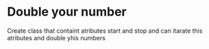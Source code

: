 # Double your number

Create class that containt atributes start and stop and can itarate this atributes and double yhis numbers
